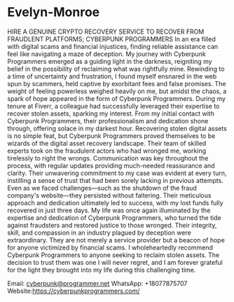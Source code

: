 # Evelyn-Monroe
HIRE A GENUINE CRYPTO RECOVERY SERVICE TO RECOVER FROM FRAUDLENT PLATFORMS; CYBERPUNK PROGRAMMERS
In an era filled with digital scams and financial injustices, finding reliable assistance can feel like navigating a maze of deception. My journey with Cyberpunk Programmers emerged as a guiding light in the darkness, reigniting my belief in the possibility of reclaiming what was rightfully mine. Rewinding to a time of uncertainty and frustration, I found myself ensnared in the web spun by scammers, held captive by exorbitant fees and false promises. The weight of feeling powerless weighed heavily on me, but amidst the chaos, a spark of hope appeared in the form of Cyberpunk Programmers. During my tenure at Fiverr, a colleague had successfully leveraged their expertise to recover stolen assets, sparking my interest. From my initial contact with Cyberpunk Programmers, their professionalism and dedication shone through, offering solace in my darkest hour. Recovering stolen digital assets is no simple feat, but Cyberpunk Programmers proved themselves to be wizards of the digital asset recovery landscape. Their team of skilled experts took on the fraudulent actors who had wronged me, working tirelessly to right the wrongs. Communication was key throughout the process, with regular updates providing much-needed reassurance and clarity. Their unwavering commitment to my case was evident at every turn, instilling a sense of trust that had been sorely lacking in previous attempts.
Even as we faced challenges—such as the shutdown of the fraud company's website—they persisted without faltering. Their meticulous approach and dedication ultimately led to success, with my lost funds fully recovered in just three days.
My life was once again illuminated by the expertise and dedication of Cyberpunk Programmers, who turned the tide against fraudsters and restored justice to those wronged. Their integrity, skill, and compassion in an industry plagued by deception were extraordinary. They are not merely a service provider but a beacon of hope for anyone victimized by financial scams. I wholeheartedly recommend Cyberpunk Programmers to anyone seeking to reclaim stolen assets. The decision to trust them was one I will never regret, and I am forever grateful for the light they brought into my life during this challenging time.

Email: cyberpunk@programmer.net
WhatsApp: +18077875707
Website:https://cyberpunkprogrammers.com/ 
